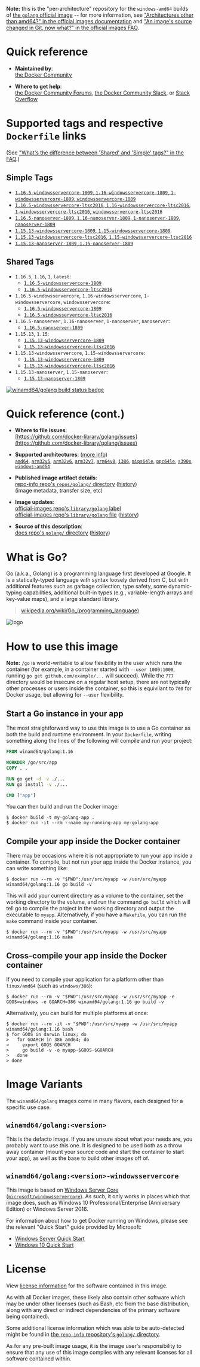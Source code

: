 <!--

********************************************************************************

WARNING:

    DO NOT EDIT "golang/README.md"

    IT IS AUTO-GENERATED

    (from the other files in "golang/" combined with a set of templates)

********************************************************************************

-->

**Note:** this is the "per-architecture" repository for the `windows-amd64` builds of [the `golang` official image](https://hub.docker.com/_/golang) -- for more information, see ["Architectures other than amd64?" in the official images documentation](https://github.com/docker-library/official-images#architectures-other-than-amd64) and ["An image's source changed in Git, now what?" in the official images FAQ](https://github.com/docker-library/faq#an-images-source-changed-in-git-now-what).

# Quick reference

-	**Maintained by**:  
	[the Docker Community](https://github.com/docker-library/golang)

-	**Where to get help**:  
	[the Docker Community Forums](https://forums.docker.com/), [the Docker Community Slack](https://dockr.ly/slack), or [Stack Overflow](https://stackoverflow.com/search?tab=newest&q=docker)

# Supported tags and respective `Dockerfile` links

(See ["What's the difference between 'Shared' and 'Simple' tags?" in the FAQ](https://github.com/docker-library/faq#whats-the-difference-between-shared-and-simple-tags).)

## Simple Tags

-	[`1.16.5-windowsservercore-1809`, `1.16-windowsservercore-1809`, `1-windowsservercore-1809`, `windowsservercore-1809`](https://github.com/docker-library/golang/blob/b879b60a7d94128c8fb5aea763cf31772495511d/1.16/windows/windowsservercore-1809/Dockerfile)
-	[`1.16.5-windowsservercore-ltsc2016`, `1.16-windowsservercore-ltsc2016`, `1-windowsservercore-ltsc2016`, `windowsservercore-ltsc2016`](https://github.com/docker-library/golang/blob/b879b60a7d94128c8fb5aea763cf31772495511d/1.16/windows/windowsservercore-ltsc2016/Dockerfile)
-	[`1.16.5-nanoserver-1809`, `1.16-nanoserver-1809`, `1-nanoserver-1809`, `nanoserver-1809`](https://github.com/docker-library/golang/blob/b879b60a7d94128c8fb5aea763cf31772495511d/1.16/windows/nanoserver-1809/Dockerfile)
-	[`1.15.13-windowsservercore-1809`, `1.15-windowsservercore-1809`](https://github.com/docker-library/golang/blob/74370a4eaf301318abc7257a82bee06ad56f44d0/1.15/windows/windowsservercore-1809/Dockerfile)
-	[`1.15.13-windowsservercore-ltsc2016`, `1.15-windowsservercore-ltsc2016`](https://github.com/docker-library/golang/blob/74370a4eaf301318abc7257a82bee06ad56f44d0/1.15/windows/windowsservercore-ltsc2016/Dockerfile)
-	[`1.15.13-nanoserver-1809`, `1.15-nanoserver-1809`](https://github.com/docker-library/golang/blob/74370a4eaf301318abc7257a82bee06ad56f44d0/1.15/windows/nanoserver-1809/Dockerfile)

## Shared Tags

-	`1.16.5`, `1.16`, `1`, `latest`:
	-	[`1.16.5-windowsservercore-1809`](https://github.com/docker-library/golang/blob/b879b60a7d94128c8fb5aea763cf31772495511d/1.16/windows/windowsservercore-1809/Dockerfile)
	-	[`1.16.5-windowsservercore-ltsc2016`](https://github.com/docker-library/golang/blob/b879b60a7d94128c8fb5aea763cf31772495511d/1.16/windows/windowsservercore-ltsc2016/Dockerfile)
-	`1.16.5-windowsservercore`, `1.16-windowsservercore`, `1-windowsservercore`, `windowsservercore`:
	-	[`1.16.5-windowsservercore-1809`](https://github.com/docker-library/golang/blob/b879b60a7d94128c8fb5aea763cf31772495511d/1.16/windows/windowsservercore-1809/Dockerfile)
	-	[`1.16.5-windowsservercore-ltsc2016`](https://github.com/docker-library/golang/blob/b879b60a7d94128c8fb5aea763cf31772495511d/1.16/windows/windowsservercore-ltsc2016/Dockerfile)
-	`1.16.5-nanoserver`, `1.16-nanoserver`, `1-nanoserver`, `nanoserver`:
	-	[`1.16.5-nanoserver-1809`](https://github.com/docker-library/golang/blob/b879b60a7d94128c8fb5aea763cf31772495511d/1.16/windows/nanoserver-1809/Dockerfile)
-	`1.15.13`, `1.15`:
	-	[`1.15.13-windowsservercore-1809`](https://github.com/docker-library/golang/blob/74370a4eaf301318abc7257a82bee06ad56f44d0/1.15/windows/windowsservercore-1809/Dockerfile)
	-	[`1.15.13-windowsservercore-ltsc2016`](https://github.com/docker-library/golang/blob/74370a4eaf301318abc7257a82bee06ad56f44d0/1.15/windows/windowsservercore-ltsc2016/Dockerfile)
-	`1.15.13-windowsservercore`, `1.15-windowsservercore`:
	-	[`1.15.13-windowsservercore-1809`](https://github.com/docker-library/golang/blob/74370a4eaf301318abc7257a82bee06ad56f44d0/1.15/windows/windowsservercore-1809/Dockerfile)
	-	[`1.15.13-windowsservercore-ltsc2016`](https://github.com/docker-library/golang/blob/74370a4eaf301318abc7257a82bee06ad56f44d0/1.15/windows/windowsservercore-ltsc2016/Dockerfile)
-	`1.15.13-nanoserver`, `1.15-nanoserver`:
	-	[`1.15.13-nanoserver-1809`](https://github.com/docker-library/golang/blob/74370a4eaf301318abc7257a82bee06ad56f44d0/1.15/windows/nanoserver-1809/Dockerfile)

[![winamd64/golang build status badge](https://img.shields.io/jenkins/s/https/doi-janky.infosiftr.net/job/multiarch/job/windows-amd64/job/golang.svg?label=winamd64/golang%20%20build%20job)](https://doi-janky.infosiftr.net/job/multiarch/job/windows-amd64/job/golang/)

# Quick reference (cont.)

-	**Where to file issues**:  
	[https://github.com/docker-library/golang/issues](https://github.com/docker-library/golang/issues)

-	**Supported architectures**: ([more info](https://github.com/docker-library/official-images#architectures-other-than-amd64))  
	[`amd64`](https://hub.docker.com/r/amd64/golang/), [`arm32v5`](https://hub.docker.com/r/arm32v5/golang/), [`arm32v6`](https://hub.docker.com/r/arm32v6/golang/), [`arm32v7`](https://hub.docker.com/r/arm32v7/golang/), [`arm64v8`](https://hub.docker.com/r/arm64v8/golang/), [`i386`](https://hub.docker.com/r/i386/golang/), [`mips64le`](https://hub.docker.com/r/mips64le/golang/), [`ppc64le`](https://hub.docker.com/r/ppc64le/golang/), [`s390x`](https://hub.docker.com/r/s390x/golang/), [`windows-amd64`](https://hub.docker.com/r/winamd64/golang/)

-	**Published image artifact details**:  
	[repo-info repo's `repos/golang/` directory](https://github.com/docker-library/repo-info/blob/master/repos/golang) ([history](https://github.com/docker-library/repo-info/commits/master/repos/golang))  
	(image metadata, transfer size, etc)

-	**Image updates**:  
	[official-images repo's `library/golang` label](https://github.com/docker-library/official-images/issues?q=label%3Alibrary%2Fgolang)  
	[official-images repo's `library/golang` file](https://github.com/docker-library/official-images/blob/master/library/golang) ([history](https://github.com/docker-library/official-images/commits/master/library/golang))

-	**Source of this description**:  
	[docs repo's `golang/` directory](https://github.com/docker-library/docs/tree/master/golang) ([history](https://github.com/docker-library/docs/commits/master/golang))

# What is Go?

Go (a.k.a., Golang) is a programming language first developed at Google. It is a statically-typed language with syntax loosely derived from C, but with additional features such as garbage collection, type safety, some dynamic-typing capabilities, additional built-in types (e.g., variable-length arrays and key-value maps), and a large standard library.

> [wikipedia.org/wiki/Go_(programming_language)](http://en.wikipedia.org/wiki/Go_%28programming_language%29)

![logo](https://raw.githubusercontent.com/docker-library/docs/01c12653951b2fe592c1f93a13b4e289ada0e3a1/golang/logo.png)

# How to use this image

**Note:** `/go` is world-writable to allow flexibility in the user which runs the container (for example, in a container started with `--user 1000:1000`, running `go get github.com/example/...` will succeed). While the `777` directory would be insecure on a regular host setup, there are not typically other processes or users inside the container, so this is equivilant to `700` for Docker usage, but allowing for `--user` flexibility.

## Start a Go instance in your app

The most straightforward way to use this image is to use a Go container as both the build and runtime environment. In your `Dockerfile`, writing something along the lines of the following will compile and run your project:

```dockerfile
FROM winamd64/golang:1.16

WORKDIR /go/src/app
COPY . .

RUN go get -d -v ./...
RUN go install -v ./...

CMD ["app"]
```

You can then build and run the Docker image:

```console
$ docker build -t my-golang-app .
$ docker run -it --rm --name my-running-app my-golang-app
```

## Compile your app inside the Docker container

There may be occasions where it is not appropriate to run your app inside a container. To compile, but not run your app inside the Docker instance, you can write something like:

```console
$ docker run --rm -v "$PWD":/usr/src/myapp -w /usr/src/myapp winamd64/golang:1.16 go build -v
```

This will add your current directory as a volume to the container, set the working directory to the volume, and run the command `go build` which will tell go to compile the project in the working directory and output the executable to `myapp`. Alternatively, if you have a `Makefile`, you can run the `make` command inside your container.

```console
$ docker run --rm -v "$PWD":/usr/src/myapp -w /usr/src/myapp winamd64/golang:1.16 make
```

## Cross-compile your app inside the Docker container

If you need to compile your application for a platform other than `linux/amd64` (such as `windows/386`):

```console
$ docker run --rm -v "$PWD":/usr/src/myapp -w /usr/src/myapp -e GOOS=windows -e GOARCH=386 winamd64/golang:1.16 go build -v
```

Alternatively, you can build for multiple platforms at once:

```console
$ docker run --rm -it -v "$PWD":/usr/src/myapp -w /usr/src/myapp winamd64/golang:1.16 bash
$ for GOOS in darwin linux; do
>   for GOARCH in 386 amd64; do
>     export GOOS GOARCH
>     go build -v -o myapp-$GOOS-$GOARCH
>   done
> done
```

# Image Variants

The `winamd64/golang` images come in many flavors, each designed for a specific use case.

## `winamd64/golang:<version>`

This is the defacto image. If you are unsure about what your needs are, you probably want to use this one. It is designed to be used both as a throw away container (mount your source code and start the container to start your app), as well as the base to build other images off of.

## `winamd64/golang:<version>-windowsservercore`

This image is based on [Windows Server Core (`microsoft/windowsservercore`)](https://hub.docker.com/r/microsoft/windowsservercore/). As such, it only works in places which that image does, such as Windows 10 Professional/Enterprise (Anniversary Edition) or Windows Server 2016.

For information about how to get Docker running on Windows, please see the relevant "Quick Start" guide provided by Microsoft:

-	[Windows Server Quick Start](https://msdn.microsoft.com/en-us/virtualization/windowscontainers/quick_start/quick_start_windows_server)
-	[Windows 10 Quick Start](https://msdn.microsoft.com/en-us/virtualization/windowscontainers/quick_start/quick_start_windows_10)

# License

View [license information](http://golang.org/LICENSE) for the software contained in this image.

As with all Docker images, these likely also contain other software which may be under other licenses (such as Bash, etc from the base distribution, along with any direct or indirect dependencies of the primary software being contained).

Some additional license information which was able to be auto-detected might be found in [the `repo-info` repository's `golang/` directory](https://github.com/docker-library/repo-info/tree/master/repos/golang).

As for any pre-built image usage, it is the image user's responsibility to ensure that any use of this image complies with any relevant licenses for all software contained within.
